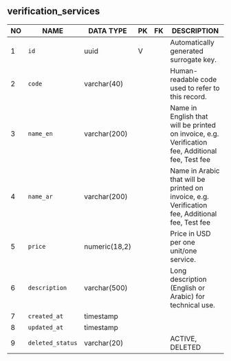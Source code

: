 verification_services
----------------------------


NO | NAME | DATA TYPE | PK | FK | DESCRIPTION            
---|------|-----------|----|----|-------------
1|`id` | uuid | V |  | Automatically generated surrogate key.
2|`code` | varchar(40) |  |  | Human-readable code used to refer to this record.
3|`name_en` | varchar(200) |  |  | Name in English that will be printed on invoice, e.g. Verification fee, Additional fee, Test fee
4|`name_ar` | varchar(200) |  |  | Name in Arabic that will be printed on invoice, e.g. Verification fee, Additional fee, Test fee
5|`price` | numeric(18,2) |  |  | Price in USD per one unit/one service.
6|`description` | varchar(500) |  |  | Long description (English or Arabic) for technical use.
7|`created_at` | timestamp |  |  | 
8|`updated_at` | timestamp |  |  | 
9|`deleted_status` | varchar(20) |  |  | ACTIVE, DELETED
